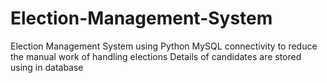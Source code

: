 # Election-Management-System
Election Management System using Python MySQL connectivity to reduce the manual work of handling elections
Details of candidates are stored using in database
